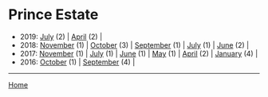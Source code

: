 # Prince Estate

  * 2019: 
      [July](./prince-estate-2019-07.md) (2) | 
      [April](./prince-estate-2019-04.md) (2) | 
  * 2018: 
      [November](./prince-estate-2018-11.md) (1) | 
      [October](./prince-estate-2018-10.md) (3) | 
      [September](./prince-estate-2018-09.md) (1) | 
      [July](./prince-estate-2018-07.md) (1) | 
      [June](./prince-estate-2018-06.md) (2) | 
  * 2017: 
      [November](./prince-estate-2017-11.md) (1) | 
      [July](./prince-estate-2017-07.md) (1) | 
      [June](./prince-estate-2017-06.md) (1) | 
      [May](./prince-estate-2017-05.md) (1) | 
      [April](./prince-estate-2017-04.md) (2) | 
      [January](./prince-estate-2017-01.md) (4) | 
  * 2016: 
      [October](./prince-estate-2016-10.md) (1) | 
      [September](./prince-estate-2016-09.md) (4) | 

----

[Home](../)
